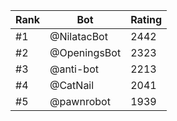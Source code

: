 Rank|Bot|Rating
---|---|---
#1|@NilatacBot|2442
#2|@OpeningsBot|2323
#3|@anti-bot|2213
#4|@CatNail|2041
#5|@pawnrobot|1939
